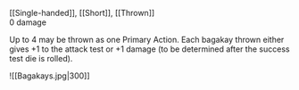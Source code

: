 [[Single-handed]], [[Short]], [[Thrown]]<br>0 damage

Up to 4 may be thrown as one Primary Action. Each bagakay thrown either gives +1 to the attack test or +1 damage (to be determined after the success test die is rolled).

![[Bagakays.jpg|300]]